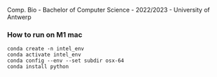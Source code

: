 Comp. Bio - Bachelor of Computer Science - 2022/2023 - University of Antwerp

### How to run on M1 mac
```shell
conda create -n intel_env
conda activate intel_env
conda config --env --set subdir osx-64
conda install python
```
